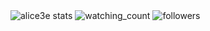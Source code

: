 

<img src="https://myreadme.vercel.app/api/embed/alice3e?panels=userstatistics,toprepositories,toplanguages,commitgraph" alt="alice3e stats" />

<img src="https://komarev.com/ghpvc/?username=alice3e&color=red" alt="watching_count" />

<img alt="followers" title="Follow me on Github" src="https://img.shields.io/github/followers/alice3e?color=236ad3&style=for-the-badge&logo=github&label=Follow"/>

